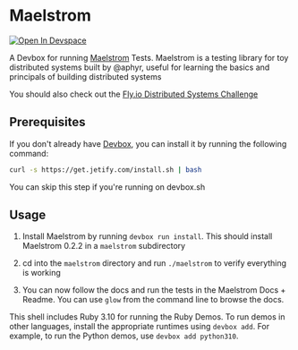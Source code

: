 # Maelstrom

[![Open In Devspace](https://www.jetify.com/img/devbox/open-in-devspace.svg)](https://auth.jetify.com/devspace/templates/maelstrom)

A Devbox for running [Maelstrom](https://github.com/jepsen-io/maelstrom) Tests. Maelstrom is a testing library for toy distributed systems built by @aphyr, useful for learning the basics and principals of building distributed systems

You should also check out the [Fly.io Distributed Systems Challenge](https://fly.io/dist-sys/)

## Prerequisites

If you don't already have [Devbox](https://www.jetify.com/devbox/docs/installing_devbox/), you can install it by running the following command:

```bash
curl -s https://get.jetify.com/install.sh | bash
```

You can skip this step if you're running on devbox.sh

## Usage

1. Install Maelstrom by running `devbox run install`. This should install Maelstrom 0.2.2 in a `maelstrom` subdirectory

1. cd into the `maelstrom` directory and run `./maelstrom` to verify everything is working

1. You can now follow the docs and run the tests in the Maelstrom Docs + Readme. You can use `glow` from the command line to browse the docs.

This shell includes Ruby 3.10 for running the Ruby Demos. To run demos in other languages, install the appropriate runtimes using `devbox add`. For example, to run the Python demos, use `devbox add python310`.
